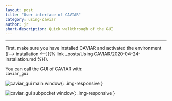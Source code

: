 ```yaml
---
layout: post
title: "User interface of CAVIAR"
category: using-caviar
author: jr
short-description: Quick walkthrough of the GUI 
---
```


-----

First, make sure you have installed CAVIAR and activated the environment ([--> installation <--]({% link _posts/Using CAVIAR/2020-04-24-installation.md %})).  

You can call the GUI of CAVIAR with:  
```caviar_gui```

![caviar_gui main window](/assets/gui_main.png){: .img-responsive }


![caviar_gui subpocket window](/assets/gui_sub.png){: .img-responsive }

